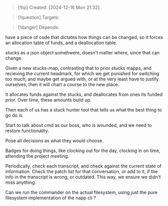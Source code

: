 
>[!tip] Created: [2024-12-16 Mon 21:32]

>[!question] Targets: 

>[!danger] Depends: 

have a piece of code that dictates how things can be changed, so it forces an allocation table of funds, and a deallocation table.

stucks as a json object somehwere, doesn't matter where, since that can change.

Given a new stucks-map, contrasting that to prior stucks mapps, and recieving the current headmark, for which we get punished for switching too much, and maybe get argued with, or at the very least have to justify ourselves, then it will chart a course to the new place.

It allocates funds against the stucks, and deallocates from ones its funded prior.
Over time, these amounts build up.

Then each of us has a stuck hunter tool that tells us what the best thing to go do is.

Start to talk about cmd as our boss, who is wounded, and we need to restore functionality.

Pose all decisions as what they would choose.

Badges for doing things, like clocking out for the day, clocking in on time, attending the project meeting.

Periodically, check each transcript, and check against the current state of information.  Check the patch list for that conversation, or add to it, if the info in the transcript is wrong, or outdated.  This way, we ensure we didn't miss anything.

Can we run the commander on the actual filesystem, using just the pure filesystem implementation of the napp cli ?
